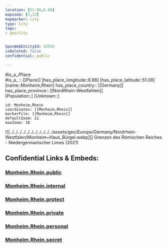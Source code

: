 ```yaml
---
location: [51.08,6.88] 
mapzoom: [7,12] 
mapmarker: city 
type: City
tags:
- geo/City


SpocWebEntityId: 32555
isDeleted: false
confidential: public

---
```


#is_a_/Place  
#is_a_ :: [[Place]] 
[has_place_longitude::6.88] 
[has_place_latitude::51.08] 
[name::Monheim,Rhein] 
has_place_country:: [[Germany]]  
has_place_province:: [[NordRhein-Westfahlen]]  
[Population::] 
[Unknown::] 


```leaflet
id: Monheim,Rhein
coordinates: [[Monheim,Rhein]] 
markerFile: [[Monheim,Rhein]] 
defaultZoom: 11 
maxZoom: 18
```

![[../../../../../../../../../../../assets/geo/Europe/Germany/Nordrhein-Westfalen/Monheim~Haus_Bürgel.webp]]] 
Grenzen des Römischen Reiches - Niedergermanischer Limes (2021) 


## Confidential Links & Embeds: 

### [Monheim,Rhein.public](/_public/\Earth\Continent\Europe\Europe~Central\Germany\Germany~West\Nordrhein-Westfalen\counties~NW\Mettmann\cities~MettmannMonheim,Rhein.public.md) 

### [Monheim,Rhein.internal](/_internal/\Earth\Continent\Europe\Europe~Central\Germany\Germany~West\Nordrhein-Westfalen\counties~NW\Mettmann\cities~MettmannMonheim,Rhein.internal.md) 

### [Monheim,Rhein.protect](/_protect/\Earth\Continent\Europe\Europe~Central\Germany\Germany~West\Nordrhein-Westfalen\counties~NW\Mettmann\cities~MettmannMonheim,Rhein.protect.md) 

### [Monheim,Rhein.private](/_private/\Earth\Continent\Europe\Europe~Central\Germany\Germany~West\Nordrhein-Westfalen\counties~NW\Mettmann\cities~MettmannMonheim,Rhein.private.md) 

### [Monheim,Rhein.personal](/_personal/\Earth\Continent\Europe\Europe~Central\Germany\Germany~West\Nordrhein-Westfalen\counties~NW\Mettmann\cities~MettmannMonheim,Rhein.personal.md) 

### [Monheim,Rhein.secret](/_secret/\Earth\Continent\Europe\Europe~Central\Germany\Germany~West\Nordrhein-Westfalen\counties~NW\Mettmann\cities~MettmannMonheim,Rhein.secret.md)

